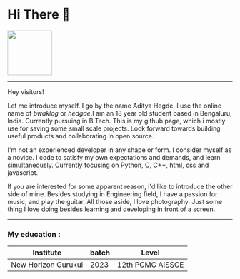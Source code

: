 
# Hi There 👋

<img src="https://user-images.githubusercontent.com/91192289/229127981-f051248c-06ee-41e8-8546-e3d392e344ac.png" width="100">

---

Hey visitors!

Let me introduce myself. I go by the name Aditya Hegde. I use the online name of *bwaklog* or *hedgae*.I am an 18 year old student based in Bengaluru, India. Currently pursuing in B.Tech. This is my github page, which i mostly use for saving some small scale projects. Look forward towards building useful products and collaborating in open source. 

I'm not an experienced developer in any shape or form. I consider myself as a novice. I code to satisfy my own expectations and demands, and learn simultaneously. Currently focusing on Python, C, C++, html, css and javascript. 

If you are interested for some apparent reason, i'd like to introduce the other side of mine. Besides studying in Engineering field, I have a passion for music, and play the guitar. All those aside, I love photography. Just some thing I love doing besides learning and developing in front of a screen.

---

### My education :
|  Institute|  batch|Level|
|--|--|--|
| New Horizon Gurukul | 2023 |12th PCMC AISSCE|
